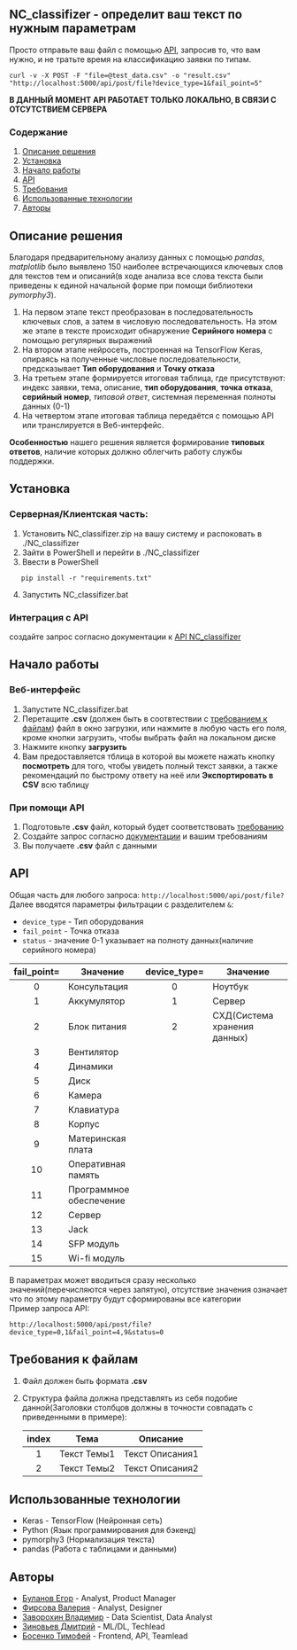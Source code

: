## NC_classifizer - определит ваш текст по нужным параметрам
Просто отправьте ваш файл с помощью [API](#api), запросив то, что вам нужно, и не тратьте время на классификацию заявки по типам.
```
curl -v -X POST -F "file=@test_data.csv" -o "result.csv" "http://localhost:5000/api/post/file?device_type=1&fail_point=5"
```
__В ДАННЫЙ МОМЕНТ API РАБОТАЕТ ТОЛЬКО ЛОКАЛЬНО, В СВЯЗИ С ОТСУТСТВИЕМ СЕРВЕРА__
### Содержание
1) [Описание решения](#description)
1) [Установка](#install)
1) [Начало работы](#get_started)
1) [API](#api)
1) [Требования](#requirements)
1) [Использованные технологии](#technologies)
1) [Авторы](#authors)

<a name="description"><h2>Описание решения</h2></a>
Благодаря предварительному анализу данных с помощью _pandas_, _matplotlib_  было выявлено 150 наиболее встречающихся ключевых слов для текстов тем и описаний(в ходе анализа все слова текста были приведены к единой начальной форме при помощи библиотеки _pymorphy3_).
1) На первом этапе текст преобразован в последовательность ключевых слов, а затем в числовую последовательность. На этом же этапе в тексте происходит обнаружение __Серийного номера__ с помощью регулярных выражений
2) На втором этапе нейросеть, построенная на TensorFlow Keras, опираясь на полученные числовые последовательности, предсказывает __Тип оборудования__ и __Точку отказа__
3) На третьем этапе формируется итоговая таблица, где присутствуют: индекс заявки, тема, описание, __тип оборудования__, __точка отказа__, __серийный номер__, _типовой ответ_, системная переменная полноты данных (0-1)
4) На четвертом этапе итоговая таблица передаётся с помощью API или транслируется в Веб-интерфейс.
  
__Особенностью__ нашего решения является формирование __типовых ответов__, наличие которых должно облегчить работу службы поддержки.

<a name="install"><h2>Установка</h2></a>
### Серверная/Клиентская часть:
1) Установить NC_classifizer.zip на вашу систему и распоковать в ./NC_classifizer
2) Зайти в PowerShell и перейти в ./NC_classifizer
3) Ввести в PowerShell
```
   pip install -r "requirements.txt"
   ```
4) Запустить NC_classifizer.bat
### Интеграция с API
создайте запрос согласно документации к [API NC_classifizer](#api)
<a name="get_started"><h2>Начало работы</h2></a>
### Веб-интерфейс
1) Запустите NC_classifizer.bat
2) Перетащите __.csv__ (должен быть в соотвтествии с [требованием к файлам](#requirements)) файл в окно загрузки, или нажмите в любую часть его поля, кроме кнопки загрузить, чтобы выбрать файл на локальном диске
3) Нажмите кнопку __загрузить__ 
4) Вам предоставляется тблица в которой вы можете нажать кнопку __посмотреть__ для того, чтобы увидеть полный текст заявки, а также рекомендаций по быстрому ответу на неё или __Экспортировать в CSV__ всю таблицу
### При помощи API
1) Подготовьте __.csv__ файл, который будет соответствовать [требованию](#requirements)
2) Создайте запрос согласно [документации](#api) и вашим требованиям
3) Вы получаете __.csv__ файл с данными

<a name='api'><h2>API</h2></a>
Общая часть для любого запроса:
`http://localhost:5000/api/post/file?`
Далее вводятся параметры фильтрации с разделителем `&`:
* `device_type` - Тип оборудования
* `fail_point` - Точка отказа
* `status` - значение 0-1 указывает на полноту данных(наличие серийного номера)

|fail_point=|Значение                    |device_type=|Значение              |
|:---------:|----------------------------|:----------:|----------------------|
|0          |Консультация                |0           |Ноутбук               |
|1          |Аккумулятор                 |1           |Сервер                |
|2          |Блок питания                |2           |CХД(Система хранения данных)|
|3          |Вентилятор                  |            |                      |
|4          |Динамики                    |            |                      |
|5          |Диск                        |            |                      |
|6          |Камера                      |            |                      |
|7          |Клавиатура                  |            |                      |
|8          |Корпус                      |            |                      |
|9          |Материнская плата           |            |                      |
|10         |Оперативная память          |            |                      |
|11         |Программное обеспечение     |            |                      |
|12         |Сервер                      |            |                      |
|13         |Jack                        |            |                      |
|14         |SFP модуль                  |            |                      |
|15         |Wi-fi модуль                |            |                      |    

В параметрах может вводиться сразу несколько значений(перечисляются через запятую), отсутствие значения означает что по этому параметру будут сформированы все категории  
Пример запроса API:
```
http://localhost:5000/api/post/file?device_type=0,1&fail_point=4,9&status=0
```
<a name='requirements'><h2>Требования к файлам</h2></a>
1) Файл должен быть формата __.csv__
2) Структура файла должна представлять из себя подобие данной(Заголовки столбцов должны в точности совпадать с приведенными в примере):

    |index|Тема            |Описание       |
    |:---:|--------------- |---------------|
    | 1   |Текст Темы1     |Текст Описания1|
    | 2   |Текст Темы2     |Текст Описания2|
<a name='technologies'><h2> Использованные технологии </h2></a>  
* Keras - TensorFlow (Нейронная сеть)
* Python (Язык программирования для бэкенд)
* pymorphy3 (Нормализация текста)
* pandas (Работа с таблицами и данными)

<a name='authors'><h2>Авторы</h2></a>
* [Буланов Егор](https://github.com/Dezmant8) - Analyst, Product Manager
* [Фирсова Валерия](https://github.com/Dorila24) - Analyst, Designer
* [Заворохин Владимир](https://github.com/71darkness17) - Data Scientist, Data Analyst
* [Зиновьев Дмитрий](https://github.com/dmitryz1024) - ML/DL, Techlead
* [Босенко Тимофей](https://github.com/camtimhamilton) - Frontend, API, Teamlead


